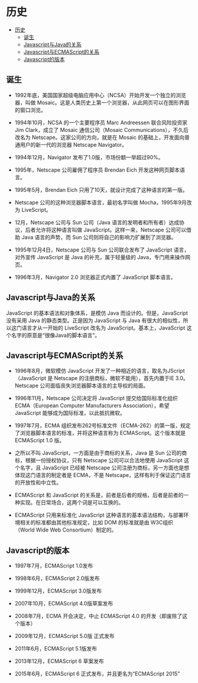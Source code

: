 # 历史

<!-- TOC -->

- [历史](#历史)
    - [诞生](#诞生)
    - [Javascript与Java的关系](#javascript与java的关系)
    - [Javascript与ECMAScript的关系](#javascript与ecmascript的关系)
    - [Javascript的版本](#javascript的版本)

<!-- /TOC -->

## 诞生

- 1992年底，美国国家超级电脑应用中心（NCSA）开始开发一个独立的浏览器，叫做 Mosaic。这是人类历史上第一个浏览器，从此网页可以在图形界面的窗口浏览。

- 1994年10月，NCSA 的一个主要程序员 Marc Andreessen 联合风险投资家 Jim Clark，成立了 Mosaic 通信公司（Mosaic Communications），不久后改名为 Netscape。这家公司的方向，就是在 Mosaic 的基础上，开发面向普通用户的新一代的浏览器 Netscape Navigator。

- 1994年12月，Navigator 发布了1.0版，市场份额一举超过90%。

- 1995年，Netscape 公司雇佣了程序员 Brendan Eich 开发这种网页脚本语言。

- 1995年5月，Brendan Eich 只用了10天，就设计完成了这种语言的第一版。

- Netscape 公司的这种浏览器脚本语言，最初名字叫做 Mocha，1995年9月改为 LiveScript。

- 12月，Netscape 公司与 Sun 公司（Java 语言的发明者和所有者）达成协议，后者允许将这种语言叫做 JavaScript。这样一来，Netscape 公司可以借助 Java 语言的声势，而 Sun 公司则将自己的影响力扩展到了浏览器。

- 1995年12月4日，Netscape 公司与 Sun 公司联合发布了 JavaScript 语言，对外宣传 JavaScript 是 Java 的补充，属于轻量级的 Java，专门用来操作网页。

- 1996年3月，Navigator 2.0 浏览器正式内置了 JavaScript 脚本语言。

## Javascript与Java的关系

JavaScript 的基本语法和对象体系，是模仿 Java 而设计的。但是，JavaScript 没有采用 Java 的静态类型。正是因为 JavaScript 与 Java 有很大的相似性，所以这门语言才从一开始的 LiveScript 改名为 JavaScript。基本上，JavaScript 这个名字的原意是“很像Java的脚本语言”。

## Javascript与ECMAScript的关系

- 1996年8月，微软模仿 JavaScript 开发了一种相近的语言，取名为JScript（JavaScript 是 Netscape 的注册商标，微软不能用），首先内置于IE 3.0。Netscape 公司面临丧失浏览器脚本语言的主导权的局面。

- 1996年11月，Netscape 公司决定将 JavaScript 提交给国际标准化组织 ECMA（European Computer Manufacturers Association），希望 JavaScript 能够成为国际标准，以此抵抗微软。

- 1997年7月，ECMA 组织发布262号标准文件（ECMA-262）的第一版，规定了浏览器脚本语言的标准，并将这种语言称为 ECMAScript。这个版本就是 ECMAScript 1.0 版。

- 之所以不叫 JavaScript，一方面是由于商标的关系，Java 是 Sun 公司的商标，根据一份授权协议，只有 Netscape 公司可以合法地使用 JavaScript 这个名字，且 JavaScript 已经被 Netscape 公司注册为商标，另一方面也是想体现这门语言的制定者是 ECMA，不是 Netscape，这样有利于保证这门语言的开放性和中立性。

- ECMAScript 和 JavaScript 的关系是，前者是后者的规格，后者是前者的一种实现。在日常场合，这两个词是可以互换的。

- ECMAScript 只用来标准化 JavaScript 这种语言的基本语法结构，与部署环境相关的标准都由其他标准规定，比如 DOM 的标准就是由 W3C组织（World Wide Web Consortium）制定的。

## Javascript的版本

- 1997年7月，ECMAScript 1.0发布

- 1998年6月，ECMAScript 2.0版发布

- 1999年12月，ECMAScript 3.0版发布

- 2007年10月，ECMAScript 4.0版草案发布

- 2008年7月，ECMA 开会决定，中止 ECMAScript 4.0 的开发（即废除了这个版本）

- 2009年12月，ECMAScript 5.0版 正式发布

- 2011年6月，ECMAScript 5.1版发布

- 2013年12月，ECMAScript 6 草案发布

- 2015年6月，ECMAScript 6 正式发布，并且更名为“ECMAScript 2015”